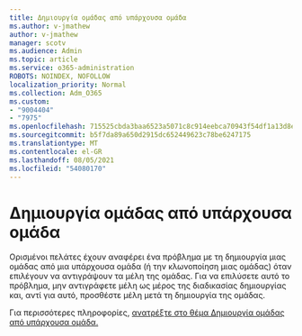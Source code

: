 ```yaml
---
title: Δημιουργία ομάδας από υπάρχουσα ομάδα
ms.author: v-jmathew
author: v-jmathew
manager: scotv
ms.audience: Admin
ms.topic: article
ms.service: o365-administration
ROBOTS: NOINDEX, NOFOLLOW
localization_priority: Normal
ms.collection: Adm_O365
ms.custom:
- "9004404"
- "7975"
ms.openlocfilehash: 715525cbda3baa6523a5071c8c914eebca70943f54df1a13d8e77f5298d450e8
ms.sourcegitcommit: b5f7da89a650d2915dc652449623c78be6247175
ms.translationtype: MT
ms.contentlocale: el-GR
ms.lasthandoff: 08/05/2021
ms.locfileid: "54080170"
---
```

# <a name="creating-a-team-from-an-existing-team"></a>Δημιουργία ομάδας από υπάρχουσα ομάδα

Ορισμένοι πελάτες έχουν αναφέρει ένα πρόβλημα με τη δημιουργία μιας ομάδας από μια υπάρχουσα ομάδα (ή την κλωνοποίηση μιας ομάδας) όταν επιλέγουν να αντιγράψουν τα μέλη της ομάδας. Για να επιλύσετε αυτό το πρόβλημα, μην αντιγράφετε μέλη ως μέρος της διαδικασίας δημιουργίας και, αντί για αυτό, προσθέστε μέλη μετά τη δημιουργία της ομάδας.

Για περισσότερες πληροφορίες, [ανατρέξτε στο θέμα Δημιουργία ομάδας από υπάρχουσα ομάδα.](https://support.microsoft.com/office/create-a-team-from-an-existing-team-f41a759b-3101-4af6-93bd-6aba0e5d7635)
